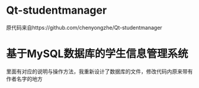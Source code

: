 # Qt-studentmanager
原代码来自https://github.com/chenyongzhe/Qt-studentmanager
# 基于MySQL数据库的学生信息管理系统
里面有对应的说明与操作方法，我重新设计了数据库的文件，修改代码内原来带有作者名字的地方
